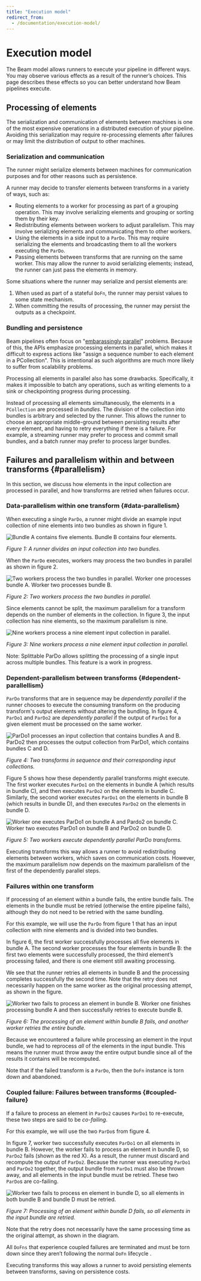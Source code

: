 ```yaml
---
title: "Execution model"
redirect_from:
  - /documentation/execution-model/
---
```

<!--
Licensed under the Apache License, Version 2.0 (the "License");
you may not use this file except in compliance with the License.
You may obtain a copy of the License at

http://www.apache.org/licenses/LICENSE-2.0

Unless required by applicable law or agreed to in writing, software
distributed under the License is distributed on an "AS IS" BASIS,
WITHOUT WARRANTIES OR CONDITIONS OF ANY KIND, either express or implied.
See the License for the specific language governing permissions and
limitations under the License.
-->

# Execution model

The Beam model allows runners to execute your pipeline in different ways. You
may observe various effects as a result of the runner’s choices. This page
describes these effects so you can better understand how Beam pipelines execute.

## Processing of elements

The serialization and communication of elements between machines is one of the
most expensive operations in a distributed execution of your pipeline. Avoiding
this serialization may require re-processing elements after failures or may
limit the distribution of output to other machines.

### Serialization and communication

The runner might serialize elements between machines for communication purposes
and for other reasons such as persistence.

A runner may decide to transfer elements between transforms in a variety of
ways, such as:

*   Routing elements to a worker for processing as part of a grouping operation.
    This may involve serializing elements and grouping or sorting them by their
    key.
*   Redistributing elements between workers to adjust parallelism. This may
    involve serializing elements and communicating them to other workers.
*   Using the elements in a side input to a `ParDo`. This may require
    serializing the elements and broadcasting them to all the workers executing
    the `ParDo`.
*   Passing elements between transforms that are running on the same worker.
    This may allow the runner to avoid serializing elements; instead, the runner
    can just pass the elements in memory.

Some situations where the runner may serialize and persist elements are:

1. When used as part of a stateful `DoFn`, the runner may persist values to some
   state mechanism.
1. When committing the results of processing, the runner may persist the outputs
   as a checkpoint.

### Bundling and persistence

Beam pipelines often focus on "[embarassingly parallel](https://en.wikipedia.org/wiki/embarrassingly_parallel)"
problems. Because of this, the APIs emphasize processing elements in parallel,
which makes it difficult to express actions like "assign a sequence number to
each element in a PCollection". This is intentional as such algorithms are much
more likely to suffer from scalability problems.

Processing all elements in parallel also has some drawbacks. Specifically, it
makes it impossible to batch any operations, such as writing elements to a sink
or checkpointing progress during processing.

Instead of processing all elements simultaneously, the elements in a
`PCollection` are processed in _bundles_. The division of the collection into
bundles is arbitrary and selected by the runner. This allows the runner to
choose an appropriate middle-ground between persisting results after every
element, and having to retry everything if there is a failure. For example, a
streaming runner may prefer to process and commit small bundles, and a batch
runner may prefer to process larger bundles.

## Failures and parallelism within and between transforms {#parallelism}

In this section, we discuss how elements in the input collection are processed
in parallel, and how transforms are retried when failures occur.

### Data-parallelism within one transform {#data-parallelism}

When executing a single `ParDo`, a runner might divide an example input
collection of nine elements into two bundles as shown in figure 1.

![Bundle A contains five elements. Bundle B contains four elements.](
  /images/execution_model_bundling.svg)

*Figure 1: A runner divides an input collection into two bundles.*

When the `ParDo` executes, workers may process the two bundles in parallel as
shown in figure 2.

![Two workers process the two bundles in parallel. Worker one processes bundle
  A. Worker two processes bundle B.](
  /images/execution_model_bundling_gantt.svg)

*Figure 2: Two workers process the two bundles in parallel.*

Since elements cannot be split, the maximum parallelism for a transform depends
on the number of elements in the collection. In figure 3, the input collection
has nine elements, so the maximum parallelism is nine.

![Nine workers process a nine element input collection in parallel.](
  /images/execution_model_bundling_gantt_max.svg)

*Figure 3: Nine workers process a nine element input collection in parallel.*

Note: Splittable ParDo allows splitting the processing of a single input across
multiple bundles. This feature is a work in progress.

### Dependent-parallelism between transforms {#dependent-parallellism}

`ParDo` transforms that are in sequence may be _dependently parallel_ if the
runner chooses to execute the consuming transform on the producing transform's
output elements without altering the bundling. In figure 4, `ParDo1` and
`ParDo2` are _dependently parallel_ if the output of `ParDo1` for a given
element must be processed on the same worker.

![ParDo1 processes an input collection that contains bundles A and B. ParDo2 then
  processes the output collection from ParDo1, which contains bundles C and D.](
  /images/execution_model_bundling_multi.svg)

*Figure 4: Two transforms in sequence and their corresponding input collections.*

Figure 5 shows how these dependently parallel transforms might execute. The
first worker executes `ParDo1` on the elements in bundle A (which results in
bundle C), and then executes `ParDo2` on the elements in bundle C. Similarly,
the second worker executes `ParDo1` on the elements in bundle B (which results
in bundle D), and then executes `ParDo2` on the elements in bundle D.

![Worker one executes ParDo1 on bundle A and Pardo2 on bundle C. Worker two
  executes ParDo1 on bundle B and ParDo2 on bundle D.](
  /images/execution_model_bundling_multi_gantt.svg)

*Figure 5: Two workers execute dependently parallel ParDo transforms.*

Executing transforms this way allows a runner to avoid redistributing elements
between workers, which saves on communication costs. However, the maximum parallelism
now depends on the maximum parallelism of the first of the dependently parallel
steps.

### Failures within one transform

If processing of an element within a bundle fails, the entire bundle fails. The
elements in the bundle must be retried (otherwise the entire pipeline fails),
although they do not need to be retried with the same bundling.

For this example, we will use the `ParDo` from figure 1 that has an input
collection with nine elements and is divided into two bundles.

In figure 6, the first worker successfully processes all five elements in bundle
A. The second worker processes the four elements in bundle B: the first two
elements were successfully processed, the third element’s processing failed, and
there is one element still awaiting processing.

We see that the runner retries all elements in bundle B and the processing
completes successfully the second time. Note that the retry does not necessarily
happen on the same worker as the original processing attempt, as shown in the
figure.

![Worker two fails to process an element in bundle B. Worker one finishes
  processing bundle A and then successfully retries to execute bundle B.](
  /images/execution_model_failure_retry.svg)

*Figure 6: The processing of an element within bundle B fails, and another worker
retries the entire bundle.*

Because we encountered a failure while processing an element in the input
bundle, we had to reprocess _all_ of the elements in the input bundle. This means
the runner must throw away the entire output bundle since all of the results it
contains will be recomputed.

Note that if the failed transform is a `ParDo`, then the `DoFn` instance is torn
down and abandoned.

### Coupled failure: Failures between transforms {#coupled-failure}

If a failure to process an element in `ParDo2` causes `ParDo1` to re-execute,
these two steps are said to be _co-failing_.

For this example, we will use the two `ParDo`s from figure 4.

In figure 7, worker two successfully executes `ParDo1` on all elements in bundle
B. However, the worker fails to process an element in bundle D, so `ParDo2`
fails (shown as the red X). As a result, the runner must discard and recompute
the output of `ParDo2`. Because the runner was executing `ParDo1` and `ParDo2`
together, the output bundle from `ParDo1` must also be thrown away, and all
elements in the input bundle must be retried. These two `ParDo`s are co-failing.

![Worker two fails to process en element in bundle D, so all elements in both
  bundle B and bundle D must be retried.](
  /images/execution_model_bundling_coupled_failure.svg)

*Figure 7: Processing of an element within bundle D fails, so all elements in
the input bundle are retried.*

Note that the retry does not necessarily have the same processing time as the
original attempt, as shown in the diagram.

All `DoFns` that experience coupled failures are terminated and must be torn
down since they aren’t following the normal `DoFn` lifecycle .

Executing transforms this way allows a runner to avoid persisting elements
between transforms, saving on persistence costs.
